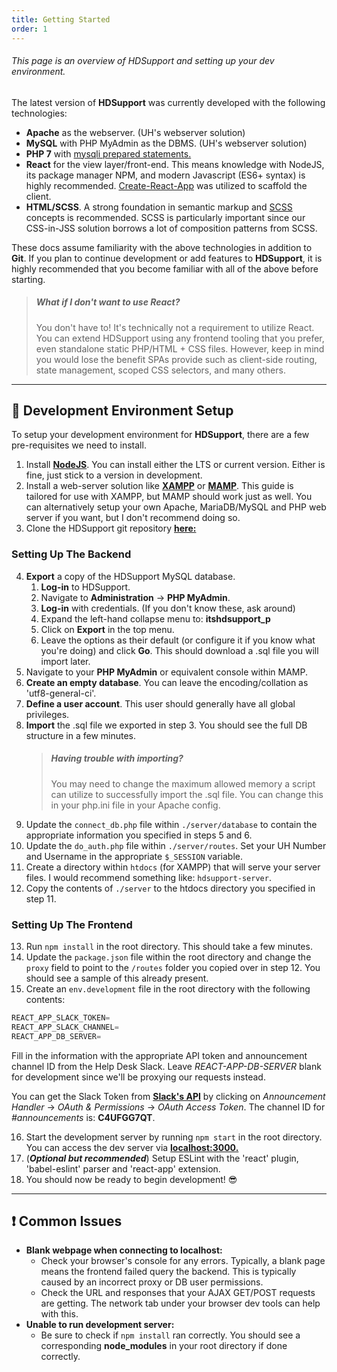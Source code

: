 ```yaml
---
title: Getting Started
order: 1
---
```


###### This page is an overview of HDSupport and setting up your dev environment.

<section id="intro" aria-label="Introduction to HDSupport development">

The latest version of **HDSupport** was currently developed with the following technologies:

-   **Apache** as the webserver. (UH's webserver solution)
-   **MySQL** with PHP MyAdmin as the DBMS. (UH's webserver solution)
-   **PHP 7** with [mysqli prepared statements.](https://websitebeaver.com/prepared-statements-in-php-mysqli-to-prevent-sql-injection)
-   **React** for the view layer/front-end. This means knowledge with NodeJS, its package manager NPM, and modern Javascript (ES6+ syntax) is highly recommended. [Create-React-App](https://github.com/facebook/create-react-app) was utilized to scaffold the client.
-   **HTML/SCSS**. A strong foundation in semantic markup and [SCSS](https://sass-lang.com/) concepts is recommended. SCSS is particularly important since our CSS-in-JSS solution borrows a lot of composition patterns from SCSS.

These docs assume familiarity with the above technologies in addition to **Git**. If you plan to continue development or add features to **HDSupport**, it is highly recommended that you become familiar with all of the above before starting.

> ##### What if I don't want to use React?
>
> You don't have to! It's technically not a requirement to utilize React. You can extend HDSupport using any frontend tooling that you prefer, even standalone static PHP/HTML + CSS files. However, keep in mind you would lose the benefit SPAs provide such as client-side routing, state management, scoped CSS selectors, and many others.

</section>

---

<section id="setup" aria-label="Setup your environment">

## 🚀 Development Environment Setup

To setup your development environment for **HDSupport**, there are a few pre-requisites we need to install.

1. Install [**NodeJS**](https://nodejs.org/en/). You can install either the LTS or current version. Either is fine, just stick to a version in development.
2. Install a web-server solution like [**XAMPP**](https://www.apachefriends.org/index.html) or [**MAMP**](https://www.mamp.info/en/). This guide is tailored for use with XAMPP, but MAMP should work just as well. You can alternatively setup your own Apache, MariaDB/MySQL and PHP web server if you want, but I don't recommend doing so.
3. Clone the HDSupport git repository [**here:**](https://github.com/asyarb/React-HDSupport)

### Setting Up The Backend

4. **Export** a copy of the HDSupport MySQL database.
    1. **Log-in** to HDSupport.
    2. Navigate to **Administration** -> **PHP MyAdmin**.
    3. **Log-in** with credentials. (If you don't know these, ask around)
    4. Expand the left-hand collapse menu to: **itshdsupport_p**
    5. Click on **Export** in the top menu.
    6. Leave the options as their default (or configure it if you know what you're doing) and click **Go**. This should download a .sql file you will import later.
5. Navigate to your **PHP MyAdmin** or equivalent console within MAMP.
6. **Create an empty database**. You can leave the encoding/collation as 'utf8-general-ci'.
7. **Define a user account**. This user should generally have all global privileges.
8. **Import** the .sql file we exported in step 3. You should see the full DB structure in a few minutes.
    > ##### Having trouble with importing?
    >
    > You may need to change the maximum allowed memory a script can utilize to successfully import the .sql file. You can change this in your php.ini file in your Apache config.
9. Update the `connect_db.php` file within `./server/database` to contain the appropriate information you specified in steps 5 and 6.
10. Update the `do_auth.php` file within `./server/routes`. Set your UH Number and Username in the appropriate `$_SESSION` variable.
11. Create a directory within `htdocs` (for XAMPP) that will serve your server files. I would recommend something like: `hdsupport-server`.
12. Copy the contents of `./server` to the htdocs directory you specified in step 11.

### Setting Up The Frontend

13. Run `npm install` in the root directory. This should take a few minutes.
14. Update the `package.json` file within the root directory and change the `proxy` field to point to the `/routes` folder you copied over in step 12. You should see a sample of this already present.
15. Create an `env.development` file in the root directory with the following contents:

```javascript
REACT_APP_SLACK_TOKEN=
REACT_APP_SLACK_CHANNEL=
REACT_APP_DB_SERVER=
```

Fill in the information with the appropriate API token and announcement channel ID from the Help Desk Slack. Leave _REACT-APP-DB-SERVER_ blank for development since we'll be proxying our requests instead.

You can get the Slack Token from [**Slack's API**](https://api.slack.com/apps) by clicking on _Announcement Handler_ -> _OAuth & Permissions_ -> _OAuth Access Token_. The channel ID for _#announcements_ is: **C4UFGG7QT**.

16. Start the development server by running `npm start` in the root directory. You can access the dev server via [**localhost:3000.**](http://localhost:3000)
17. (_**Optional but recommended**_) Setup ESLint with the 'react' plugin, 'babel-eslint' parser and 'react-app' extension.
18. You should now be ready to begin development! 😎

</section>

---

<section id="common-issues" aria-label="Common Issues">

## ❗ Common Issues

-   **Blank webpage when connecting to localhost:**
    -   Check your browser's console for any errors. Typically, a blank page means the frontend failed query the backend. This is typically caused by an incorrect proxy or DB user permissions.
    -   Check the URL and responses that your AJAX GET/POST requests are getting. The network tab under your browser dev tools can help with this.
-   **Unable to run development server:**
    -   Be sure to check if `npm install` ran correctly. You should see a corresponding **node_modules** in your root directory if done correctly.

</section>
